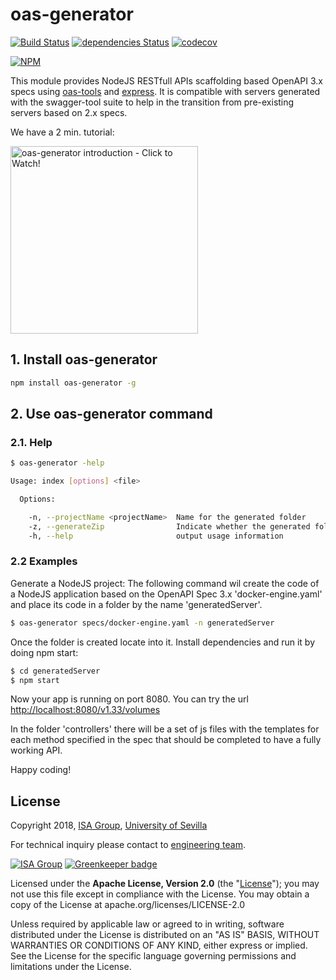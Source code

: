 # oas-generator

[![Build Status](https://travis-ci.org/isa-group/oas-generator.svg?branch=master)](https://travis-ci.org/isa-group/oas-generator)
[![dependencies Status](https://david-dm.org/isa-group/oas-generator/status.svg)](https://david-dm.org/isa-group/oas-generator)
[![codecov](https://codecov.io/gh/isa-group/oas-generator/branch/master/graph/badge.svg)](https://codecov.io/gh/isa-group/oas-generator)

[![NPM](https://nodei.co/npm/oas-generator.png?downloads=true&downloadRank=true&stars=true)](https://nodei.co/npm/oas-generator/)

This module provides NodeJS RESTfull APIs scaffolding based OpenAPI 3.x specs using [oas-tools](https://github.com/isa-group/oas-tools) and [express](https://github.com/expressjs/express). It is compatible with servers generated with the swagger-tool suite to help in the transition from pre-existing servers based on 2.x specs.

We have a 2 min. tutorial:

<a href="https://youtu.be/kZLSGR9DCtg" alt="oas-generator introduction - Click to Watch!"><img src="https://i.imgur.com/fcqaWCq.jpg" align="center" width="300" alt="oas-generator introduction - Click to Watch!"></a>


## 1\. Install oas-generator

```bash
npm install oas-generator -g
```

## 2\. Use oas-generator command

### 2.1\. Help

```bash
$ oas-generator -help

Usage: index [options] <file>

  Options:

    -n, --projectName <projectName>  Name for the generated folder
    -z, --generateZip                Indicate whether the generated folder must be deleted after compression
    -h, --help                       output usage information
```

### 2.2 Examples

Generate a NodeJS project: The following command wil create the code of a NodeJS application based on the OpenAPI Spec 3.x 'docker-engine.yaml' and place its code in a folder by the name 'generatedServer'.

```bash
$ oas-generator specs/docker-engine.yaml -n generatedServer
```

Once the folder is created locate into it. Install dependencies and run it by doing npm start:

```bash
$ cd generatedServer
$ npm start
```

Now your app is running on port 8080.
You can try the url [http://localhost:8080/v1.33/volumes](http://localhost:8080/v1.33/volumes)

In the folder 'controllers' there will be a set of js files with the templates for each method specified in the spec that should be completed to have a fully working API.

Happy coding! 


## License

Copyright 2018, [ISA Group](http://www.isa.us.es), [University of Sevilla](http://www.us.es)

For technical inquiry please contact to [engineering team](./extra/team.md).

[![ISA Group](http://www.isa.us.es/2.0/assets/img/theme/logo2.png)](http://www.isa.us.es) [![Greenkeeper badge](https://badges.greenkeeper.io/isa-group/oas-generator.svg)](https://greenkeeper.io/)

Licensed under the **Apache License, Version 2.0** (the "[License](./LICENSE)"); you may not use this file except in compliance with the License. You may obtain a copy of the License at apache.org/licenses/LICENSE-2.0

Unless required by applicable law or agreed to in writing, software distributed under the License is distributed on an "AS IS" BASIS, WITHOUT WARRANTIES OR CONDITIONS OF ANY KIND, either express or implied. See the License for the specific language governing permissions and limitations under the License.
